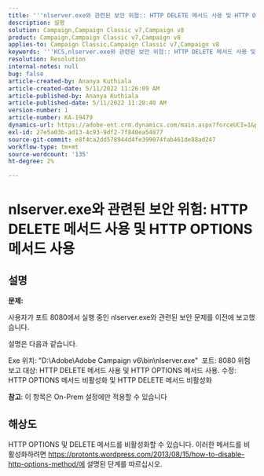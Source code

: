 ```yaml
---
title: '''nlserver.exe와 관련된 보안 위험:: HTTP DELETE 메서드 사용 및 HTTP OPTIONS 메서드 사용'
description: 설명
solution: Campaign,Campaign Classic v7,Campaign v8
product: Campaign,Campaign Classic v7,Campaign v8
applies-to: Campaign Classic,Campaign Classic v7,Campaign v8
keywords: '''KCS,nlserver.exe와 관련된 보안 위험:: HTTP DELETE 메서드 사용 및 HTTP OPTIONS 메서드 사용'
resolution: Resolution
internal-notes: null
bug: false
article-created-by: Ananya Kuthiala
article-created-date: 5/11/2022 11:26:09 AM
article-published-by: Ananya Kuthiala
article-published-date: 5/11/2022 11:28:40 AM
version-number: 1
article-number: KA-19479
dynamics-url: https://adobe-ent.crm.dynamics.com/main.aspx?forceUCI=1&pagetype=entityrecord&etn=knowledgearticle&id=e5463922-1dd1-ec11-a7b5-0022480a8e40
exl-id: 27e5a03b-ad13-4c93-9df2-7f840ea54877
source-git-commit: e8f4ca2dd578944d4fe399074fab461de88ad247
workflow-type: tm+mt
source-wordcount: '135'
ht-degree: 2%

---
```


# nlserver.exe와 관련된 보안 위험: HTTP DELETE 메서드 사용 및 HTTP OPTIONS 메서드 사용

## 설명


<b>문제:</b>

사용자가 포트 8080에서 실행 중인 nlserver.exe와 관련된 보안 문제를 이전에 보고했습니다.

설명은 다음과 같습니다.

Exe 위치: &quot;D:\Adobe\Adobe Campaign v6\bin\nlserver.exe&quot; 
포트: 8080 위험 보고 대상: HTTP DELETE 메서드 사용 및 HTTP OPTIONS 메서드 사용.
수정: HTTP OPTIONS 메서드 비활성화 및 HTTP DELETE 메서드 비활성화



<b>참고</b>: 이 항목은 On-Prem 설정에만 적용할 수 있습니다


## 해상도


HTTP OPTIONS 및 DELETE 메서드를 비활성화할 수 있습니다. 이러한 메서드를 비활성화하려면 https://protonts.wordpress.com/2013/08/15/how-to-disable-http-options-method/에 설명된 단계를 따르십시오.
